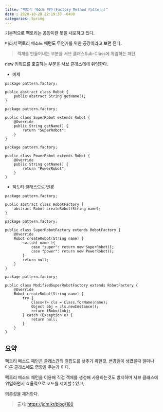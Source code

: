 ```yaml
---
title: "팩토리 메소드 패턴(Factory Method Pattern)"
date : 2020-10-28 22:19:30 -0400
categories: Spring
---
```


기본적으로 팩토리는 공장이란 뜻을 내포하고 있다.

따라서 팩토리 메소드 패턴도 무언가를 위한 공장이라고 보면 된다.

> 객체를 만들어내는 부분을 서브 클래스Sub-Class에 위임하는 패턴.

new 키워드를 호출하는 부분을 서브 클래스테에 위임한다.

- 예제

```
package pattern.factory;

public abstract class Robot {
	public abstract String getName();
}
```

```
package pattern.factory;

public class SuperRobot extends Robot {
	@Override
	public String getName() {
		return "SuperRobot";
	}
}
```

```
package pattern.factory;

public class PowerRobot extends Robot {
	@Override
	public String getName() {
		return "PowerRobot";
	}
}
```



- 펙토리 클래스으로 변경

```
package pattern.factory;

public abstract class RobotFactory {
	abstract Robot createRobot(String name);
}
```

```
package pattern.factory;

public class SuperRobotFactory extends RobotFactory {
	@Override
	Robot createRobot(String name) {
		switch( name ){
			case "super": return new SuperRobot();
			case "power": return new PowerRobot();
		}
		return null;
	}
}
```

```
package pattern.factory;

public class ModifiedSuperRobotFactory extends RobotFactory {
	@Override
	Robot createRobot(String name) {
		try {
			Class<?> cls = Class.forName(name);
			Object obj = cls.newInstance();
			return (Robot)obj;
		} catch (Exception e) {
			return null;
		}
	}
}
```




## 요약

펙토리 메소드 패턴은 클래스간의 결합도를 낮추기 위한것, 변경점이 생겼을때 얼마나 다른 클래스에도 영향을 주는가 이다.

펙토리 메소드 패턴을 이용해 직접 객체를 생성해 사용하는것도 방지하며 서브 클래스에 위임하면서 효율적으로 코드를 제어할수있고,

의존성을 제거한다.

> 출처: https://jdm.kr/blog/180
